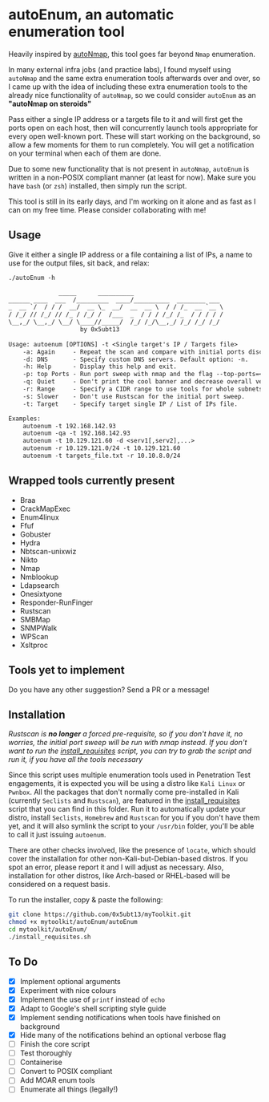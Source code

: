# autoEnum, an automatic enumeration tool

Heavily inspired by [autoNmap](../autoNmap/README.md), this tool goes far beyond `Nmap` enumeration.

In many external infra jobs (and practice labs), I found myself using `autoNmap` and the same extra enumeration tools afterwards over and over, so I came up with the idea of including these extra enumeration tools to the already nice functionality of `autoNmap`, so we could consider `autoEnum` as an **"autoNmap on steroids"**

Pass either a single IP address or a targets file to it and will first get the ports open on each host, then will concurrently launch tools appropriate for every open well-known port. These will start working on the background, so allow a few moments for them to run completely. You will get a notification on your terminal when each of them are done.

Due to some new functionality that is not present in `autoNmap`, `autoEnum` is written in a non-POSIX compliant manner (at least for now). Make sure you have `bash` (or `zsh`) installed, then simply run the script.

This tool is still in its early days, and I'm working on it alone and as fast as I can on my free time. Please consider collaborating with me!

## Usage

Give it either a single IP address or a file containing a list of IPs, a name to use for the output files, sit back, and relax:

~~~txt
./autoEnum -h

              _____      __________                         
______ ____  ___  /_________  ____/__________  ________ ___ 
_  __ `/  / / /  __/  __ \_  __/  __  __ \  / / /_  __ `__ \
/ /_/ // /_/ // /_ / /_/ /  /___  _  / / / /_/ /_  / / / / /
\__,_/ \__,_/ \__/ \____//_____/  /_/ /_/\__,_/ /_/ /_/ /_/ 
                    by 0x5ubt13                             
   
Usage: autoenum [OPTIONS] -t <Single target's IP / Targets file>
	-a: Again     - Repeat the scan and compare with initial ports discovered.
	-d: DNS       - Specify custom DNS servers. Default option: -n.
	-h: Help      - Display this help and exit.
	-p: top Ports - Run port sweep with nmap and the flag --top-ports=<your input>
	-q: Quiet     - Don't print the cool banner and decrease overall verbosity.
	-r: Range     - Specify a CIDR range to use tools for whole subnets.
	-s: Slower    - Don't use Rustscan for the initial port sweep.
	-t: Target    - Specify target single IP / List of IPs file.

Examples:
	autoenum -t 192.168.142.93
	autoenum -qa -t 192.168.142.93
	autoenum -t 10.129.121.60 -d <serv1[,serv2],...>
	autoenum -r 10.129.121.0/24 -t 10.129.121.60 
	autoenum -t targets_file.txt -r 10.10.8.0/24 
~~~

## Wrapped tools currently present

- Braa
- CrackMapExec
- Enum4linux
- Ffuf
- Gobuster
- Hydra
- Nbtscan-unixwiz
- Nikto
- Nmap
- Nmblookup
- Ldapsearch
- Onesixtyone
- Responder-RunFinger
- Rustscan
- SMBMap
- SNMPWalk
- WPScan
- Xsltproc

## Tools yet to implement

Do you have any other suggestion? Send a PR or a message!

## Installation

*Rustscan is **no longer** a forced pre-requisite, so if you don't have it, no worries, the initial port sweep will be run with nmap instead. If you don't want to run the [install_requisites](./install_requisites.sh) script, you can try to grab the script and run it, if you have all the tools necessary*

Since this script uses multiple enumeration tools used in Penetration Test engagements, it is expected you will be using a distro like `Kali Linux` or `Pwnbox`. All the packages that don't normally come pre-installed in Kali (currently `Seclists` and `Rustscan`), are featured in the [install_requisites](./install_requisites.sh) script that you can find in this folder. Run it to automatically update your distro, install `Seclists`, `Homebrew` and `Rustscan` for you if you don't have them yet, and it will also symlink the script to your `/usr/bin` folder, you'll be able to call it just issuing `autoenum`.

There are other checks involved, like the presence of `locate`, which should cover the installation for other non-Kali-but-Debian-based distros. If you spot an error, please report it and I will adjust as necessary. Also, installation for other distros, like Arch-based or RHEL-based will be considered on a request basis.

To run the installer, copy & paste the following:

~~~sh
git clone https://github.com/0x5ubt13/myToolkit.git
chmod +x mytoolkit/autoEnum/autoEnum
cd mytoolkit/autoEnum/
./install_requisites.sh
~~~

## To Do

- [x] Implement optional arguments
- [x] Experiment with nice colours
- [x] Implement the use of `printf` instead of `echo`
- [x] Adapt to Google's shell scripting style guide
- [x] Implement sending notifications when tools have finished on background
- [x] Hide many of the notifications behind an optional verbose flag
- [ ] Finish the core script
- [ ] Test thoroughly
- [ ] Containerise
- [ ] Convert to POSIX compliant
- [ ] Add MOAR enum tools
- [ ] Enumerate all things (legally!)
